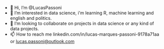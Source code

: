 - 👋 Hi, I’m @LucasPassoni
- 👀 I’m interested in data science, i'm learning R, machine learning and english and politics.
- 💞️ I’m looking to collaborate on projects in data science or any kind of data projects. 
- 📫 How to reach me linkedin.com/in/lucas-marques-passoni-9178a71aa or lucas.passoni@outlook.com


<!---
LucasPassoni/LucasPassoni is a ✨ special ✨ repository because its `README.md` (this file) appears on your GitHub profile.
You can click the Preview link to take a look at your changes.
--->
